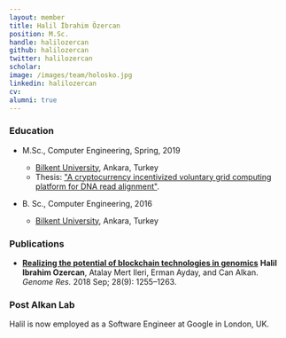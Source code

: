 ```yaml
---
layout: member
title: Halil İbrahim Özercan
position: M.Sc. 
handle: halilozercan
github: halilozercan
twitter: halilozercan
scholar: 
image: /images/team/holosko.jpg
linkedin: halilozercan
cv: 
alumni: true
---
```


### Education
  
- M.Sc., Computer Engineering, Spring, 2019
  - [Bilkent University](http://www.cs.bilkent.edu.tr/), Ankara, Turkey 
  - Thesis: ["A cryptocurrency incentivized voluntary grid computing platform for DNA read alignment"](https://tez.yok.gov.tr/UlusalTezMerkezi/tezDetay.jsp?id=GBP9_s_CeuzDAn-CaOlOmQ&no=-nn8esht_gQgWS7bJ_mYEw).
  
- B. Sc., Computer Engineering, 2016 
  - [Bilkent University](http://www.cs.bilkent.edu.tr/), Ankara, Turkey

### Publications

- [**Realizing the potential of blockchain technologies in genomics**](https://www.ncbi.nlm.nih.gov/pmc/articles/PMC6120626/) **Halil Ibrahim Ozercan**, Atalay Mert Ileri, Erman Ayday, and Can Alkan. *Genome Res.* 2018 Sep; 28(9): 1255–1263. 

### Post Alkan Lab
 Halil is now employed as a Software Engineer at Google in London, UK.
